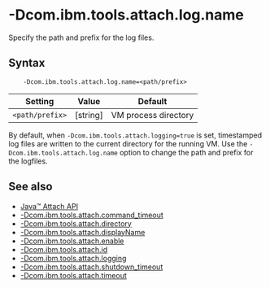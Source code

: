 <!--
* Copyright (c) 2017, 2020 IBM Corp. and others
*
* This program and the accompanying materials are made
* available under the terms of the Eclipse Public License 2.0
* which accompanies this distribution and is available at
* https://www.eclipse.org/legal/epl-2.0/ or the Apache
* License, Version 2.0 which accompanies this distribution and
* is available at https://www.apache.org/licenses/LICENSE-2.0.
*
* This Source Code may also be made available under the
* following Secondary Licenses when the conditions for such
* availability set forth in the Eclipse Public License, v. 2.0
* are satisfied: GNU General Public License, version 2 with
* the GNU Classpath Exception [1] and GNU General Public
* License, version 2 with the OpenJDK Assembly Exception [2].
*
* [1] https://www.gnu.org/software/classpath/license.html
* [2] http://openjdk.java.net/legal/assembly-exception.html
*
* SPDX-License-Identifier: EPL-2.0 OR Apache-2.0 OR GPL-2.0 WITH
* Classpath-exception-2.0 OR LicenseRef-GPL-2.0 WITH Assembly-exception
-->

# -Dcom.ibm.tools.attach.log.name

Specify the path and prefix for the log files.

## Syntax

        -Dcom.ibm.tools.attach.log.name=<path/prefix>

| Setting                 | Value           |  Default                   |
|-------------------------|-----------------|----------------------------|
| `<path/prefix>`         | [string]        | VM process directory       |

By default, when `-Dcom.ibm.tools.attach.logging=true` is set, timestamped log files are written to the current directory for the running VM. Use the  `-Dcom.ibm.tools.attach.log.name` option to change the path and prefix for the logfiles.


## See also

- [Java&trade; Attach API](attachapi.md)
- [-Dcom.ibm.tools.attach.command_timeout](dcomibmtoolsattachcommand_timeout.md)
- [-Dcom.ibm.tools.attach.directory](dcomibmtoolsattachdirectory.md)
- [-Dcom.ibm.tools.attach.displayName](dcomibmtoolsattachdisplayname.md)
- [-Dcom.ibm.tools.attach.enable](dcomibmtoolsattachenable.md)
- [-Dcom.ibm.tools.attach.id](dcomibmtoolsattachid.md)
- [-Dcom.ibm.tools.attach.logging](dcomibmtoolsattachlogging.md)
- [-Dcom.ibm.tools.attach.shutdown_timeout](dcomibmtoolsattachshutdown_timeout.md)
- [-Dcom.ibm.tools.attach.timeout](dcomibmtoolsattachtimeout.md)


<!-- ==== END OF TOPIC ==== dcomibmtoolsattachlogname.md ==== -->
